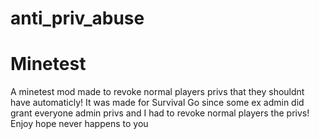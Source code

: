 # anti_priv_abuse
# Minetest
A minetest mod made to revoke normal players privs that they shouldnt have automaticly! It was made for Survival Go since some ex admin did grant everyone admin privs and I had to revoke normal players the privs! Enjoy hope never happens to you
